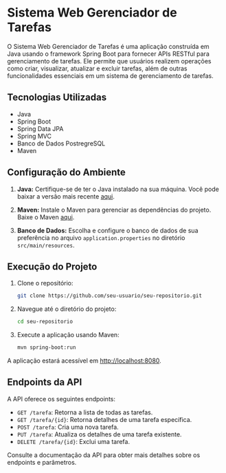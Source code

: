 # Sistema Web Gerenciador de Tarefas

O Sistema Web Gerenciador de Tarefas é uma aplicação construída em Java usando o framework Spring Boot para fornecer APIs RESTful para gerenciamento de tarefas. Ele permite que usuários realizem operações como criar, visualizar, atualizar e excluir tarefas, além de outras funcionalidades essenciais em um sistema de gerenciamento de tarefas.

## Tecnologias Utilizadas

- Java
- Spring Boot
- Spring Data JPA
- Spring MVC
- Banco de Dados PostregreSQL
- Maven

## Configuração do Ambiente

1. **Java:** Certifique-se de ter o Java instalado na sua máquina. Você pode baixar a versão mais recente [aqui](https://www.oracle.com/java/technologies/javase-downloads.html).

2. **Maven:** Instale o Maven para gerenciar as dependências do projeto. Baixe o Maven [aqui](https://maven.apache.org/download.cgi).

3. **Banco de Dados:** Escolha e configure o banco de dados de sua preferência no arquivo `application.properties` no diretório `src/main/resources`.

## Execução do Projeto

1. Clone o repositório:

   ```bash
   git clone https://github.com/seu-usuario/seu-repositorio.git
   ```

2. Navegue até o diretório do projeto:

   ```bash
   cd seu-repositorio
   ```

3. Execute a aplicação usando Maven:

   ```bash
   mvn spring-boot:run
   ```

A aplicação estará acessível em [http://localhost:8080](http://localhost:8080).

## Endpoints da API

A API oferece os seguintes endpoints:

- `GET /tarefa`: Retorna a lista de todas as tarefas.
- `GET /tarefa/{id}`: Retorna detalhes de uma tarefa específica.
- `POST /tarefa`: Cria uma nova tarefa.
- `PUT /tarefa`: Atualiza os detalhes de uma tarefa existente.
- `DELETE /tarefa/{id}`: Exclui uma tarefa.

Consulte a documentação da API para obter mais detalhes sobre os endpoints e parâmetros.
